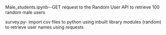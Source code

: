 Male_students.ipynb--GET request to the Random User API to retrieve 100 random male users

survey.py-  import csv files to python
              using inbuilt library modules (random) to retrieve user names using requests
